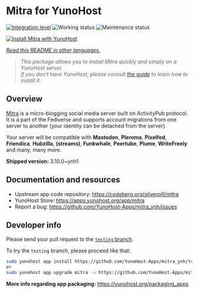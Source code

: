<!--
N.B.: This README was automatically generated by <https://github.com/YunoHost/apps/tree/master/tools/readme_generator>
It shall NOT be edited by hand.
-->

# Mitra for YunoHost

[![Integration level](https://dash.yunohost.org/integration/mitra.svg)](https://ci-apps.yunohost.org/ci/apps/mitra/) ![Working status](https://ci-apps.yunohost.org/ci/badges/mitra.status.svg) ![Maintenance status](https://ci-apps.yunohost.org/ci/badges/mitra.maintain.svg)

[![Install Mitra with YunoHost](https://install-app.yunohost.org/install-with-yunohost.svg)](https://install-app.yunohost.org/?app=mitra)

*[Read this README in other languages.](./ALL_README.md)*

> *This package allows you to install Mitra quickly and simply on a YunoHost server.*  
> *If you don't have YunoHost, please consult [the guide](https://yunohost.org/install) to learn how to install it.*

## Overview

[Mitra](https://codeberg.org/silverpill/mitra) is a micro-blogging social media server built on ActivityPub protocol. It is a part of the Fediverse and supports account migrations from one server to another (your identity can be detached from the server).

Your server will be compatible with **Mastodon**, **Pleroma**, **Pixelfed**, **Friendica**, **Hubzilla**, **(streams)**, **Funkwhale**, **Peertube**, **Plume**, **WriteFreely** and many, many more.


**Shipped version:** 3.10.0~ynh1
## Documentation and resources

- Upstream app code repository: <https://codeberg.org/silverpill/mitra>
- YunoHost Store: <https://apps.yunohost.org/app/mitra>
- Report a bug: <https://github.com/YunoHost-Apps/mitra_ynh/issues>

## Developer info

Please send your pull request to the [`testing` branch](https://github.com/YunoHost-Apps/mitra_ynh/tree/testing).

To try the `testing` branch, please proceed like that:

```bash
sudo yunohost app install https://github.com/YunoHost-Apps/mitra_ynh/tree/testing --debug
or
sudo yunohost app upgrade mitra -u https://github.com/YunoHost-Apps/mitra_ynh/tree/testing --debug
```

**More info regarding app packaging:** <https://yunohost.org/packaging_apps>
